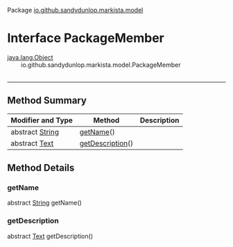 Package [io.github.sandydunlop.markista.model](index.md)

# Interface PackageMember
[java.lang.Object](https://docs.oracle.com/en/java/javase/24/docs/api/java.base/java/lang/Object.html)<br/>
&nbsp;&nbsp;&nbsp;&nbsp;&nbsp;&nbsp;&nbsp;&nbsp;io.github.sandydunlop.markista.model.PackageMember<br/>
<br/>

----


## Method Summary

| Modifier and Type                                                                                     | Method                              | Description |
|-------------------------------------------------------------------------------------------------------|-------------------------------------|-------------|
| abstract [String](https://docs.oracle.com/en/java/javase/24/docs/api/java.base/java/lang/String.html) | [getName](#getname)()               |             |
| abstract [Text](Text.md)                                                                              | [getDescription](#getdescription)() |             |

## Method Details

### getName

abstract [String](https://docs.oracle.com/en/java/javase/24/docs/api/java.base/java/lang/String.html) getName()



### getDescription

abstract [Text](Text.md) getDescription()




